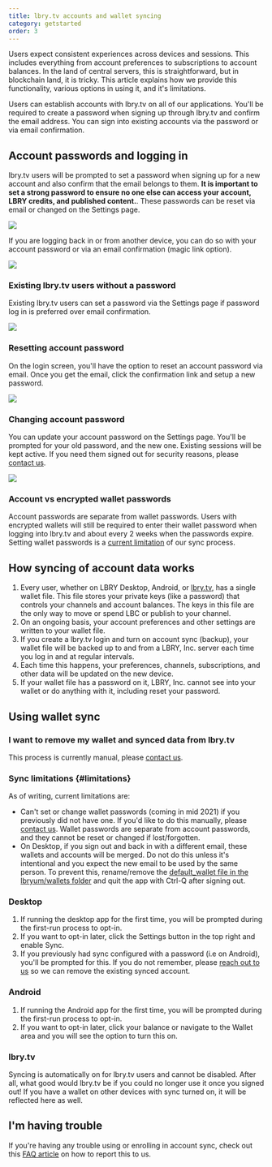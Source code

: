 ```yaml
---
title: lbry.tv accounts and wallet syncing
category: getstarted
order: 3
---
```


Users expect consistent experiences across devices and sessions. This includes everything from account preferences to subscriptions to account balances. In the land of central servers, this is straightforward, but in blockchain land, it is tricky. This article explains how we provide this functionality, various options in using it, and it's limitations.

Users can establish accounts with lbry.tv on all of our applications. You'll be required to create a password when signing up through lbry.tv and confirm the email address. You can sign into existing accounts via the password or via email confirmation. 

## Account passwords and logging in

lbry.tv users will be prompted to set a password when signing up for a new account and also confirm that the email belongs to them. **It is important to set a strong password to ensure no one else can access your account, LBRY credits, and published content.**. These passwords can be reset via email or changed on the Settings page.

![](https://spee.ch/9/passwords-join.png)

If you are logging back in or from another device, you can do so with your account password or via an email confirmation (magic link option). 

![](https://spee.ch/4/passwords-signin-password.png)

### Existing lbry.tv users without a password
Existing lbry.tv users can set a password via the Settings page if password log in is preferred over email confirmation. 

![](https://spee.ch/6/passwords-add.png)

### Resetting account password

On the login screen, you'll have the option to reset an account password via email. Once you get the email, click the confirmation link and setup a new password.

![](https://spee.ch/9/passwords-reset.png)

### Changing account password

You can update your account password on the Settings page. You'll be prompted for your old password, and the new one. Existing sessions will be kept active. If you need them signed out for security reasons, please [contact us](/faq/support).

![](https://spee.ch/9/update-password.jpg)

### Account vs encrypted wallet passwords
Account passwords are separate from wallet passwords. Users with encrypted wallets will still be required to enter their wallet password when logging into lbry.tv and about every 2 weeks when the passwords expire. Setting wallet passwords is a [current limitation](#limitations) of our sync process. 

## How syncing of account data works

1. Every user, whether on LBRY Desktop, Android, or [lbry.tv](https://lbry.tv), has a single wallet file. This file stores your private keys (like a password) that controls your channels and account balances. The keys in this file are the only way to move or spend LBC or publish to your channel.
1. On an ongoing basis, your account preferences and other settings are written to your wallet file.
1. If you create a lbry.tv login and turn on account sync (backup), your wallet file will be backed up to and from a LBRY, Inc. server each time you log in and at regular intervals.
1. Each time this happens, your preferences, channels, subscriptions, and other data will be updated on the new device.
1. If your wallet file has a password on it, LBRY, Inc. cannot see into your wallet or do anything with it, including reset your password.

## Using wallet sync

### I want to remove my wallet and synced data from lbry.tv

This process is currently manual, please [contact us](/faq/support).

### Sync limitations {#limitations}

As of writing, current limitations are:

- Can't set or change wallet passwords (coming in mid 2021) if you previously did not have one. If you'd like to do this manually, please [contact us](/faq/support). Wallet passwords are separate from account passwords, and they cannot be reset or changed if lost/forgotten.
- On Desktop, if you sign out and back in with a different email, these wallets and accounts will be merged. Do not do this unless it's intentional and you expect the new email to be used by the same person. To prevent this, rename/remove the [default_wallet file in the lbryum/wallets folder](/faq/lbry-directories) and quit the app with Ctrl-Q after signing out.

### Desktop

1. If running the desktop app for the first time, you will be prompted during the first-run process to opt-in.
1. If you want to opt-in later, click the Settings button in the top right and enable Sync.
1. If you previously had sync configured with a password (i.e on Android), you'll be prompted for this. If you do not remember, please [reach out to us](mailto:hello@lbry.com) so we can remove the existing synced account.

### Android

1. If running the Android app for the first time, you will be prompted during the first-run process to opt-in.
1. If you want to opt-in later, click your balance or navigate to the Wallet area and you will see the option to turn this on.

### lbry.tv

Syncing is automatically on for lbry.tv users and cannot be disabled. After all, what good would lbry.tv be if you could no longer use it once you signed out! If you have a wallet on other devices with sync turned on, it will be reflected here as well.

## I'm having trouble

If you're having any trouble using or enrolling in account sync, check out this [FAQ article](/faq/how-to-report-bugs) on how to report this to us.
